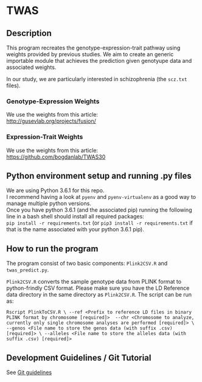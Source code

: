 # TWAS
## Description
This program recreates the genotype-expression-trait pathway using weights provided by
previous studies. We aim to create an generic importable module that achieves the prediction
given genotyupe data and associated weights.

In our study, we are particularly interested in schizophrenia (the ``scz.txt`` files).

### Genotype-Expression Weights
We use the weights from this article:  
http://gusevlab.org/projects/fusion/

### Expression-Trait Weights
We use the weights from this article:  
https://github.com/bogdanlab/TWAS30

## Python environment setup and running .py files
We are using Python 3.6.1 for this repo.  
I recommend having a look at ``pyenv`` and ``pyenv-virtualenv`` as a good way to
manage multiple python versions.  
Once you have python 3.6.1 (and the associated pip) running the following line
in a bash shell should install all required packages:  
``pip install -r requirements.txt`` (or `pip3 install -r requirements.txt` if that is the
name associated with your python 3.6.1 pip).

## How to run the program
The program consist of two basic components: ``Plink2CSV.R`` and ``twas_predict.py``.

``Plink2CSV.R`` converts the sample genotype data from PLINK format to python-frindly CSV
format. Please make sure you have the LD Reference data directory in the same directory as
``Plink2CSV.R``. The script can be run as:

``
Rscript PlinkToCSV.R \
  --ref <Prefix to reference LD files in binary PLINK format by chromosome [required]> 
  --chr <Chromosome to analyze, currently only single chromosome analyses are performed [required]> \
  --genos <File name to store the genos data (with suffix .csv) [required]> \
  --alleles <File name to store the alleles data (with suffix .csv) [required]>
``


## Development Guidelines / Git Tutorial
See [Git guidelines](documentation/GIT_GUIDELINES.md)
